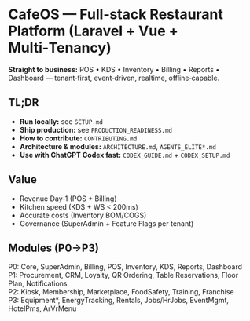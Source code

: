 # CafeOS — Full‑stack Restaurant Platform (Laravel + Vue + Multi‑Tenancy)

**Straight to business:** POS • KDS • Inventory • Billing • Reports • Dashboard — tenant‑first, event‑driven, realtime, offline‑capable.

## TL;DR
- **Run locally:** see `SETUP.md`
- **Ship production:** see `PRODUCTION_READINESS.md`
- **How to contribute:** `CONTRIBUTING.md`
- **Architecture & modules:** `ARCHITECTURE.md`, `AGENTS_ELITE*.md`
- **Use with ChatGPT Codex fast:** `CODEX_GUIDE.md` + `CODEX_SETUP.md`

## Value
- Revenue Day‑1 (POS + Billing)
- Kitchen speed (KDS + WS < 200ms)
- Accurate costs (Inventory BOM/COGS)
- Governance (SuperAdmin + Feature Flags per tenant)

## Modules (P0→P3)
P0: Core, SuperAdmin, Billing, POS, Inventory, KDS, Reports, Dashboard  
P1: Procurement, CRM, Loyalty, QR Ordering, Table Reservations, Floor Plan, Notifications  
P2: Kiosk, Membership, Marketplace, FoodSafety, Training, Franchise  
P3: Equipment*, EnergyTracking, Rentals, Jobs/HrJobs, EventMgmt, HotelPms, ArVrMenu
